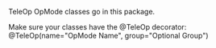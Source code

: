 TeleOp OpMode classes go in this package.

Make sure your classes have the @TeleOp decorator:
@TeleOp(name="OpMode Name", group="Optional Group")